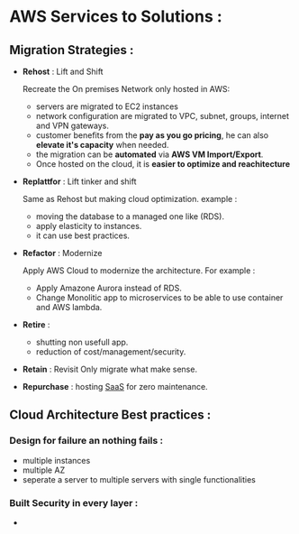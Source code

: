 # AWS Services to Solutions :

## Migration Strategies :

- **Rehost** : Lift and Shift
  
  Recreate the On premises Network only hosted in AWS:
    - servers are migrated to EC2 instances
    - network configuration are migrated to VPC, subnet, groups, internet and VPN gateways.
    - customer benefits from the **pay as you go pricing**, he can also **elevate it's capacity** when needed.
    - the migration can be **automated** via **AWS VM Import/Export**.
    - Once hosted on the cloud, it is **easier to optimize and reachitecture** 

- **Replattfor** : Lift tinker and shift
 
    Same as Rehost but making cloud optimization. example :
    
    - moving the database to a managed one like (RDS).
    - apply elasticity to instances.
    - it can use best practices.

- **Refactor** : Modernize

    Apply AWS Cloud to modernize the architecture. For example :

    - Apply Amazone Aurora instead of RDS.
    - Change Monolitic app to microservices to be able to use container and AWS lambda.
    
- **Retire** :
    - shutting non usefull app.
    - reduction of cost/management/security.

- **Retain** : Revisit
 Only migrate what make sense.
- **Repurchase** :
  hosting [SaaS](https://en.wikipedia.org/wiki/Software_as_a_service) for zero maintenance.

## Cloud Architecture Best practices :

### Design for failure an nothing fails :

- multiple instances
- multiple AZ
- seperate a server to multiple servers with single functionalities

### Built Security in every layer :

- 